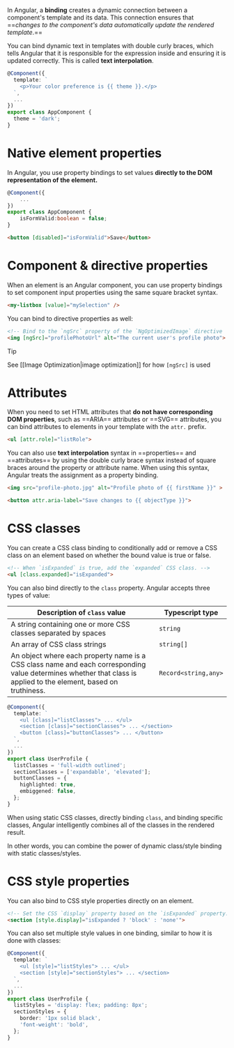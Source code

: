 
In Angular, a **binding** creates a dynamic connection between a component's template and its data. This connection ensures that ==_changes to the component's data automatically update the rendered template_.==

You can bind dynamic text in templates with double curly braces, which tells Angular that it is responsible for the expression inside and ensuring it is updated correctly. This is called **text interpolation**.

```ts
@Component({
  template: `
    <p>Your color preference is {{ theme }}.</p>
  `,
  ...
})
export class AppComponent {
  theme = 'dark';
}
```

# Native element properties

In Angular, you use property bindings to set values **directly to the DOM representation of the element.**

```ts
@Component({
	...
})
export class AppComponent {
	isFormValid:boolean = false;
}
```

```html
<button [disabled]="isFormValid">Save</button>
```

# Component & directive properties

When an element is an Angular component, you can use property bindings to set component input properties using the same square bracket syntax.

```html
<my-listbox [value]="mySelection" />
```

You can bind to directive properties as well:
```html
<!-- Bind to the `ngSrc` property of the `NgOptimizedImage` directive  -->
<img [ngSrc]="profilePhotoUrl" alt="The current user's profile photo">
```

>[!tip]
>See [[Image Optimization|image optimization]] for how `[ngSrc]` is used

# Attributes

When you need to set HTML attributes that **do not have corresponding DOM properties**, such as ==ARIA== attributes or ==SVG== attributes, you can bind attributes to elements in your template with the `attr.` prefix.

```html
<ul [attr.role]="listRole">
```

You can also use **text interpolation** syntax in ==properties== and ==attributes== by using the double curly brace syntax instead of square braces around the property or attribute name. When using this syntax, Angular treats the assignment as a property binding.

```html
<img src="profile-photo.jpg" alt="Profile photo of {{ firstName }}" >

<button attr.aria-label="Save changes to {{ objectType }}">
```

# CSS classes

You can create a CSS class binding to conditionally add or remove a CSS class on an element based on whether the bound value is true or false.

```html
<!-- When `isExpanded` is true, add the `expanded` CSS class. -->
<ul [class.expanded]="isExpanded">
```

You can also bind directly to the `class` property. Angular accepts three types of value:

| Description of `class` value                                                                                                                                      | Typescript type      |
| ----------------------------------------------------------------------------------------------------------------------------------------------------------------- | -------------------- |
| A string containing one or more CSS classes separated by spaces                                                                                                   | `string`             |
| An array of CSS class strings                                                                                                                                     | `string[]`           |
| An object where each property name is a CSS class name and each corresponding value determines whether that class is applied to the element, based on truthiness. | `Record<string,any>` |

```ts
@Component({
  template: `
    <ul [class]="listClasses"> ... </ul>
    <section [class]="sectionClasses"> ... </section>
    <button [class]="buttonClasses"> ... </button>
  `,
  ...
})
export class UserProfile {
  listClasses = 'full-width outlined';
  sectionClasses = ['expandable', 'elevated'];
  buttonClasses = {
    highlighted: true,
    embiggened: false,
  };
}
```

When using static CSS classes, directly binding `class`, and binding specific classes, Angular intelligently combines all of the classes in the rendered result. 

In other words, you can combine the power of dynamic class/style binding with static classes/styles.

# CSS style properties

You can also bind to CSS style properties directly on an element.

```html
<!-- Set the CSS `display` property based on the `isExpanded` property. -->
<section [style.display]="isExpanded ? 'block' : 'none'">
```

You can also set multiple style values in one binding, similar to how it is done with classes:

```ts
@Component({
  template: `
    <ul [style]="listStyles"> ... </ul>
    <section [style]="sectionStyles"> ... </section>
  `,
  ...
})
export class UserProfile {
  listStyles = 'display: flex; padding: 8px';
  sectionStyles = {
    border: '1px solid black',
    'font-weight': 'bold',
  };
}
```
